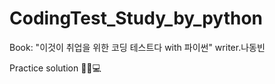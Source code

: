 # CodingTest_Study_by_python
Book: "이것이 취업을 위한 코딩 테스트다 with 파이썬" writer.나동빈

Practice solution 👩‍💻💻
